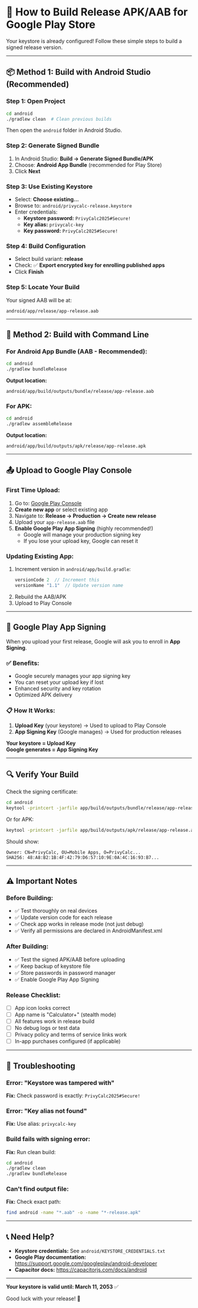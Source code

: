 # 🚀 How to Build Release APK/AAB for Google Play Store

Your keystore is already configured! Follow these simple steps to build a signed release version.

---

## 📦 **Method 1: Build with Android Studio (Recommended)**

### Step 1: Open Project
```bash
cd android
./gradlew clean  # Clean previous builds
```
Then open the `android` folder in Android Studio.

### Step 2: Generate Signed Bundle
1. In Android Studio: **Build → Generate Signed Bundle/APK**
2. Choose: **Android App Bundle** (recommended for Play Store)
3. Click **Next**

### Step 3: Use Existing Keystore
- Select: **Choose existing...**
- Browse to: `android/privycalc-release.keystore`
- Enter credentials:
  - **Keystore password:** `PrivyCalc2025#Secure!`
  - **Key alias:** `privycalc-key`
  - **Key password:** `PrivyCalc2025#Secure!`

### Step 4: Build Configuration
- Select build variant: **release**
- Check: ✅ **Export encrypted key for enrolling published apps**
- Click **Finish**

### Step 5: Locate Your Build
Your signed AAB will be at:
```
android/app/release/app-release.aab
```

---

## 🔧 **Method 2: Build with Command Line**

### For Android App Bundle (AAB - Recommended):
```bash
cd android
./gradlew bundleRelease
```

**Output location:**
```
android/app/build/outputs/bundle/release/app-release.aab
```

### For APK:
```bash
cd android
./gradlew assembleRelease
```

**Output location:**
```
android/app/build/outputs/apk/release/app-release.apk
```

---

## 📤 **Upload to Google Play Console**

### First Time Upload:
1. Go to: [Google Play Console](https://play.google.com/console)
2. **Create new app** or select existing app
3. Navigate to: **Release → Production → Create new release**
4. Upload your `app-release.aab` file
5. **Enable Google Play App Signing** (highly recommended!)
   - Google will manage your production signing key
   - If you lose your upload key, Google can reset it

### Updating Existing App:
1. Increment version in `android/app/build.gradle`:
   ```gradle
   versionCode 2  // Increment this
   versionName "1.1"  // Update version name
   ```
2. Rebuild the AAB/APK
3. Upload to Play Console

---

## 🔐 **Google Play App Signing**

When you upload your first release, Google will ask you to enroll in **App Signing**.

### ✅ Benefits:
- Google securely manages your app signing key
- You can reset your upload key if lost
- Enhanced security and key rotation
- Optimized APK delivery

### 📋 How It Works:
1. **Upload Key** (your keystore) → Used to upload to Play Console
2. **App Signing Key** (Google manages) → Used for production releases

**Your keystore = Upload Key**  
**Google generates = App Signing Key**

---

## 🔍 **Verify Your Build**

Check the signing certificate:
```bash
cd android
keytool -printcert -jarfile app/build/outputs/bundle/release/app-release.aab
```

Or for APK:
```bash
keytool -printcert -jarfile app/build/outputs/apk/release/app-release.apk
```

Should show:
```
Owner: CN=PrivyCalc, OU=Mobile Apps, O=PrivyCalc...
SHA256: 48:A8:B2:1B:4F:42:79:D6:57:10:9E:0A:4C:16:93:B7...
```

---

## ⚠️ **Important Notes**

### Before Building:
- ✅ Test thoroughly on real devices
- ✅ Update version code for each release
- ✅ Check app works in release mode (not just debug)
- ✅ Verify all permissions are declared in AndroidManifest.xml

### After Building:
- ✅ Test the signed APK/AAB before uploading
- ✅ Keep backup of keystore file
- ✅ Store passwords in password manager
- ✅ Enable Google Play App Signing

### Release Checklist:
- [ ] App icon looks correct
- [ ] App name is "Calculator+" (stealth mode)
- [ ] All features work in release build
- [ ] No debug logs or test data
- [ ] Privacy policy and terms of service links work
- [ ] In-app purchases configured (if applicable)

---

## 🐛 **Troubleshooting**

### Error: "Keystore was tampered with"
**Fix:** Check password is exactly: `PrivyCalc2025#Secure!`

### Error: "Key alias not found"
**Fix:** Use alias: `privycalc-key`

### Build fails with signing error:
**Fix:** Run clean build:
```bash
cd android
./gradlew clean
./gradlew bundleRelease
```

### Can't find output file:
**Fix:** Check exact path:
```bash
find android -name "*.aab" -o -name "*-release.apk"
```

---

## 📞 **Need Help?**

- **Keystore credentials:** See `android/KEYSTORE_CREDENTIALS.txt`
- **Google Play documentation:** https://support.google.com/googleplay/android-developer
- **Capacitor docs:** https://capacitorjs.com/docs/android

---

**Your keystore is valid until: March 11, 2053** ✅

Good luck with your release! 🎉
